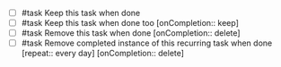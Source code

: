 <!-- placeholder to force blank line before included text -->

- [ ] #task Keep this task when done
- [ ] #task Keep this task when done too  [onCompletion:: keep]
- [ ] #task Remove this task when done  [onCompletion:: delete]
- [ ] #task Remove completed instance of this recurring task when done  [repeat:: every day]  [onCompletion:: delete]

<!-- placeholder to force blank line after included text -->
